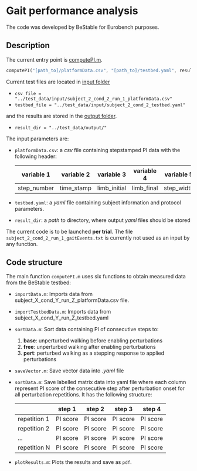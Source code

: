 # Gait performance analysis

The code was developed by BeStable for Eurobench purposes.

## Description

The current entry point is [computePI.m](computePI.m).

```octave
computePI("[path_to]/platformData.csv", "[path_to]/testbed.yaml", result_dir)
```

Current test files are located in [input folder](../test_data/input)
- `csv_file = "../test_data/input/subject_2_cond_2_run_1_platformData.csv"`
- `testbed_file = "../test_data/input/subject_2_cond_2_testbed.yaml"`

and the results are stored in the [output folder](../test_data/output).
- `result_dir = "../test_data/output/"`

The input parameters are:

- `platformData.csv`: a *csv* file containing stepstamped PI data with the following header:

    | variable 1 | variable 2 | variable 3 | variable 4 | variable 5 | variable 6 | variable 7 | variable 8 | variable 9 |
    | -- | -- | -- | -- | -- | -- | -- | -- | -- |
    | step_number | time_stamp | limb_initial | limb_final | step_width	| step_length |	step_time |	target_error | message |

- `testbed.yaml`: a *yaml* file containing subject information and protocol parameters.
- `result_dir`: a *path* to directory, where output *yaml* files should be stored

The current code is to be launched **per trial**.
The file `subject_2_cond_2_run_1_gaitEvents.txt` is currently not used as an input by any function.

## Code structure

The main function `computePI.m` uses six functions to obtain measured data from the BeStable testbed:

- `importData.m`: Imports data from subject_X_cond_Y_run_Z_platformData.csv file.

- `importTestbedData.m`: Imports data from subject_X_cond_Y_run_Z_testbed.yaml

- `sortData.m`: Sort data containing PI of consecutive steps to:
    1. **base**: unperturbed walking before enabling perturbations
    2. **free**: unperturbed walking after enabling perturbations
    3. **pert**: perturbed walking as a stepping response to applied perturbations


- `saveVector.m`:
Save vector data into *.yaml* file

- `sortData.m`: Save labelled matrix data into yaml file where each column represent PI score of the consecutive step after perturbation onset for all perturbation repetitions. It has the following structure:

    |  | step 1 | step 2 | step 3 | step 4 |
    | -- | -- | -- | -- | -- |
    | repetition 1 | PI score | PI score | PI score | PI score |
    | repetition 2 | PI score | PI score | PI score | PI score |
    | ...          | PI score | PI score | PI score | PI score |
    | repetition N | PI score | PI score | PI score | PI score |

- `plotResults.m`: Plots the results and save as `pdf`. 
